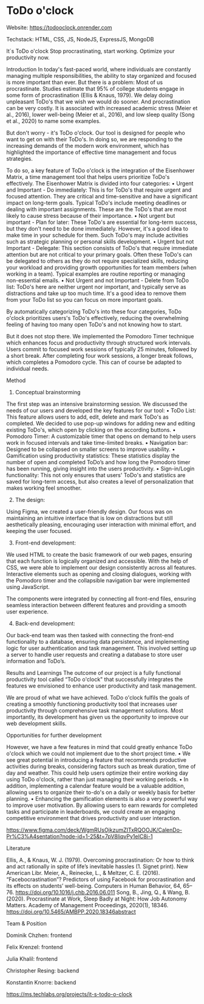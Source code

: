 # ToDo o'clock

Website: https://todooclock.onrender.com

Techstack: HTML, CSS, JS, NodeJS, ExpressJS, MongoDB

It´s ToDo o'clock
Stop procrastinating, start working. Optimize your productivity now.

Introduction
In today's fast-paced world, where individuals are constantly managing multiple responsibilities, the ability to stay organized and focused is more important than ever. But there is a problem: Most of us procrastinate. Studies estimate that 95% of college students engage in some form of procrastination (Ellis & Knaus, 1979). We delay doing unpleasant ToDo's that we wish we would do sooner. And procrastination can be very costly. It is associated with increased academic stress (Meier et al., 2016), lower well-being (Meier et al., 2016), and low sleep quality (Song et al., 2020) to name some examples.

But don't worry - it's ToDo o'clock. Our tool is designed for people who want to get on with their ToDo's. In doing so, we are responding to the increasing demands of the modern work environment, which has highlighted the importance of effective time management and focus strategies.

To do so, a key feature of ToDo o'clock is the integration of the Eisenhower Matrix, a time management tool that helps users prioritize ToDo's effectively. The Eisenhower Matrix is divided into four categories:
•	Urgent and Important - Do immediately: 
This is for ToDo's that require urgent and focused attention. They are critical and time-sensitive and have a significant impact on long-term goals. Typical ToDo's include meeting deadlines or dealing with important assignments. These are the ToDo's that are most likely to cause stress because of their importance.
•	Not urgent but important - Plan for later: 
These ToDo's are essential for long-term success, but they don't need to be done immediately. However, it's a good idea to make time in your schedule for them. Such ToDo's may include activities such as strategic planning or personal skills development.
•	Urgent but not Important - Delegate: 
This section consists of ToDo's that require immediate attention but are not critical to your primary goals. Often these ToDo's can be delegated to others as they do not require specialized skills, reducing your workload and providing growth opportunities for team members (when working in a team). Typical examples are routine reporting or managing non-essential emails. 
•	Not Urgent and not Important - Delete from ToDo list: 
ToDo's here are neither urgent nor important, and typically serve as distractions and take up too much time. It's a good idea to remove them from your ToDo list so you can focus on more important goals. 

By automatically categorizing ToDo's into these four categories, ToDo o'clock prioritizes users's ToDo's effectively, reducing the overwhelming feeling of having too many open ToDo's and not knowing how to start.

But it does not stop there. We implemented the Pomodoro Timer technique which enhances focus and productivity through structured work intervals. Users commit to focused work sessions of typically 25 minutes, followed by a short break. After completing four work sessions, a longer break follows, which completes a Pomodoro cycle. This can of course be adapted to individual needs. 

Method 
1. Conceptual brainstorming

The first step was an intensive brainstorming session. We discussed the needs of our users and developed the key features for our tool:
•	ToDo List: This feature allows users to add, edit, delete and mark ToDo's as completed. We decided to use pop-up windows for adding new and editing existing ToDo's, which open by clicking on the according buttons. 
•	Pomodoro Timer: A customizable timer that opens on demand to help users work in focused intervals and take time-limited breaks. 
•	Navigation bar: Designed to be collapsed on smaller screens to improve usability.
•	Gamification using productivity statistics: These statistics display the number of open and completed ToDo’s and how long the Pomodoro timer has been running, giving insight into the users productivity.
•	Sign-in/Login functionality: This not only ensures that users' ToDo's and statistics are saved for long-term access, but also creates a level of personalization that makes working feel smoother.

2. The design:

Using Figma, we created a user-friendly design. Our focus was on maintaining an intuitive interface that is low on distractions but still aesthetically pleasing, encouraging user interaction with minimal effort, and keeping the user focused.

3. Front-end development:

We used HTML to create the basic framework of our web pages, ensuring that each function is logically organized and accessible. With the help of CSS, we were able to implement our design consistently across all features. Interactive elements such as opening and closing dialogues, working with the Pomodoro timer and the collapsible navigation bar were implemented using JavaScript.

The components were integrated by connecting all front-end files, ensuring seamless interaction between different features and providing a smooth user experience.

4. Back-end development:

Our back-end team was then tasked with connecting the front-end functionality to a database, ensuring data persistence, and implementing logic for user authentication and task management. This involved setting up a server to handle user requests and creating a database to store user information and ToDo’s.

Results and Learnings
The outcome of our project is a fully functional productivity tool called “ToDo o'clock" that successfully integrates the features we envisioned to enhance user productivity and task management.

We are proud of what we have achieved. ToDo o'clock fulfils the goals of creating a smoothly functioning productivity tool that increases user productivity through comprehensive task management solutions. Most importantly, its development has given us the opportunity to improve our web development skills. 

Opportunities for further development

However, we have a few features in mind that could greatly enhance ToDo o'clock which we could not implement due to the short project time. 
•	We see great potential in introducing a feature that recommends productive activities during breaks, considering factors such as break duration, time of day and weather. This could help users optimize their entire working day using ToDo o'clock, rather than just managing their working periods.
•	In addition, implementing a calendar feature would be a valuable addition, allowing users to organize their to-do's on a daily or weekly basis for better planning.
•	Enhancing the gamification elements is also a very powerful way to improve user motivation. By allowing users to earn rewards for completed tasks and participate in leaderboards, we could create an engaging competitive environment that drives productivity and user interaction.

https://www.figma.com/deck/WgmRUsOjkzumZITxRQOOJK/CalenDo-Pr%C3%A4sentation?node-id=1-25&t=7pV8liqvPy1eIC8i-1

Literature

Ellis, A., & Knaus, W. J. (1979). Overcoming procrastination: Or how to think and act rationally in spite of life’s inevitable hassles (1. Signet print). New American Libr.
Meier, A., Reinecke, L., & Meltzer, C. E. (2016). “Facebocrastination”? Predictors of using Facebook for procrastination and its effects on students’ well-being. Computers in Human Behavior, 64, 65–76. https://doi.org/10.1016/j.chb.2016.06.011
Song, B., Jing, Q., & Wang, B. (2020). Procrastinate at Work, Sleep Badly at Night: How Job Autonomy Matters. Academy of Management Proceedings, 2020(1), 18346. https://doi.org/10.5465/AMBPP.2020.18346abstract

Team & Position

Dominik Chzhen: 	frontend

Felix Krenzel: 		frontend

Julia Khalil:		frontend

Christopher Resing: 	backend

Konstantin Knorre: 	backend

https://ms.techlabs.org/projects/it-s-todo-o-clock
